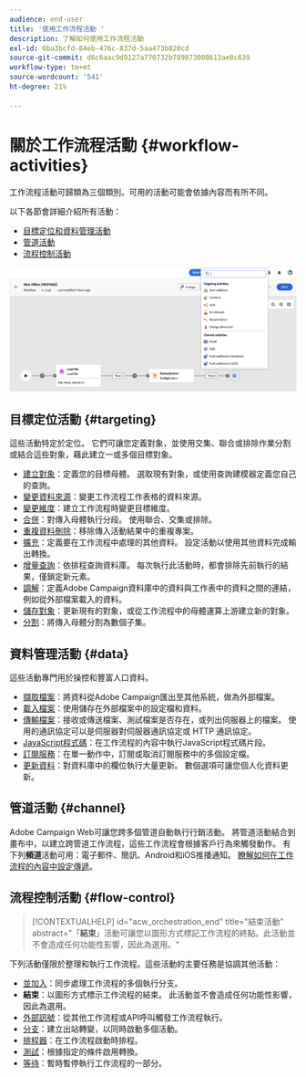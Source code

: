 ```yaml
---
audience: end-user
title: '使用工作流程活動 '
description: 了解如何使用工作流程活動
exl-id: 6ba3bcfd-84eb-476c-837d-5aa473b820cd
source-git-commit: d6c6aac9d9127a770732b709873008613ae8c639
workflow-type: tm+mt
source-wordcount: '541'
ht-degree: 21%

---
```


# 關於工作流程活動 {#workflow-activities}

工作流程活動可歸類為三個類別。可用的活動可能會依據內容而有所不同。

以下各節會詳細介紹所有活動：

* [目標定位和資料管理活動](#targeting)
* [管道活動](#channel)
* [流程控制活動](#flow-control)

![工作流程活動概觀](../assets/workflow-activities.png)

## 目標定位活動 {#targeting}

這些活動特定於定位。 它們可讓您定義對象，並使用交集、聯合或排除作業分割或結合這些對象，藉此建立一或多個目標對象。

* [建立對象](build-audience.md)：定義您的目標母體。 選取現有對象，或使用查詢建模器定義您自己的查詢。
* [變更資料來源](change-data-source.md)：變更工作流程工作表格的資料來源。
* [變更維度](change-dimension.md)：建立工作流程時變更目標維度。
* [合併](combine.md)：對傳入母體執行分段。 使用聯合、交集或排除。
* [重複資料刪除](deduplication.md)：移除傳入活動結果中的重複專案。
* [擴充](enrichment.md)：定義要在工作流程中處理的其他資料。 設定活動以使用其他資料完成輸出轉換。
* [增量查詢](incremental-query.md)：依排程查詢資料庫。 每次執行此活動時，都會排除先前執行的結果，僅鎖定新元素。
* [調解](reconciliation.md)：定義Adobe Campaign資料庫中的資料與工作表中的資料之間的連結，例如從外部檔案載入的資料。
* [儲存對象](save-audience.md)：更新現有的對象，或從工作流程中的母體運算上游建立新的對象。
* [分割](split.md)：將傳入母體分割為數個子集。

## 資料管理活動 {#data}

這些活動專門用於操控和豐富人口資料。

* [擷取檔案](extract-file.md)：將資料從Adobe Campaign匯出至其他系統，做為外部檔案。
* [載入檔案](load-file.md)：使用儲存在外部檔案中的設定檔和資料。
* [傳輸檔案](transfer-file.md)：接收或傳送檔案、測試檔案是否存在，或列出伺服器上的檔案。 使用的通訊協定可以是伺服器對伺服器通訊協定或 HTTP 通訊協定。
* [JavaScript程式碼](javascript-code.md)：在工作流程的內容中執行JavaScript程式碼片段。
* [訂閱服務](subscription-services.md)：在單一動作中，訂閱或取消訂閱服務中的多個設定檔。
* [更新資料](update-data.md)：對資料庫中的欄位執行大量更新。 數個選項可讓您個人化資料更新。

## 管道活動 {#channel}

Adobe Campaign Web可讓您跨多個管道自動執行行銷活動。 將管道活動結合到畫布中，以建立跨管道工作流程，這些工作流程會根據客戶行為來觸發動作。 有下列&#x200B;**頻道**&#x200B;活動可用：電子郵件、簡訊、Android和iOS推播通知。 [瞭解如何在工作流程的內容中設定傳遞](channels.md)。

## 流程控制活動 {#flow-control}

>[!CONTEXTUALHELP]
>id="acw_orchestration_end"
>title="結束活動"
>abstract="「**結束**」活動可讓您以圖形方式標記工作流程的終點。此活動並不會造成任何功能性影響，因此為選用。"

下列活動僅限於整理和執行工作流程。這些活動的主要任務是協調其他活動：

* [並加入](and-join.md)：同步處理工作流程的多個執行分支。
* **結束**：以圖形方式標示工作流程的結束。 此活動並不會造成任何功能性影響，因此為選用。
* [外部訊號](external-signal.md)：從其他工作流程或API呼叫觸發工作流程執行。
* [分支](fork.md)：建立出站轉變，以同時啟動多個活動。
* [排程器](scheduler.md)：在工作流程啟動時排程。
* [測試](test.md)：根據指定的條件啟用轉換。
* [等待](wait.md)：暫時暫停執行工作流程的一部分。